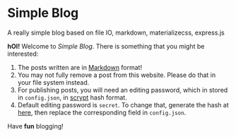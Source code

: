 # Simple Blog
A really simple blog based on file IO, markdown, materializecss, express.js

**hOI!** Welcome to *Simple Blog*. There is something that you might be interested:

1. The posts written are in [Markdown](https://github.com/adam-p/markdown-here/wiki/Markdown-Cheatsheet) format!
2. You may not fully remove a post from this website. Please do that in your file system instead.
3. For publishing posts, you will need an editing password, which in stored in `config.json`, in [scrypt](https://en.wikipedia.org/wiki/Scrypt) hash format.
4. Default editing password is `secret`. To change that, generate the hash at [here](/scrypt), then replace the corresponding field in `config.json`.

Have **fun** blogging!

